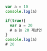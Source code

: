 ```javascript

var a = 10
console.log(a)

if(true){
  var a = 20
  # a 는 20 재선언
}
console.log(a)
# 20

```
